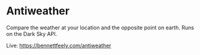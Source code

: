 # Antiweather

Compare the weather at your location and the opposite point on earth. Runs on the Dark Sky API.

Live: https://bennettfeely.com/antiweather
